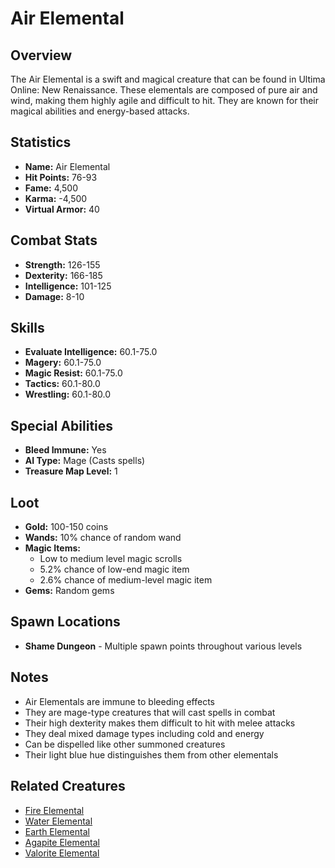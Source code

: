 # Air Elemental
## Overview
The Air Elemental is a swift and magical creature that can be found in Ultima Online: New Renaissance. These elementals are composed of pure air and wind, making them highly agile and difficult to hit. They are known for their magical abilities and energy-based attacks.
## Statistics
- **Name:** Air Elemental
- **Hit Points:** 76-93
- **Fame:** 4,500
- **Karma:** -4,500
- **Virtual Armor:** 40
## Combat Stats
- **Strength:** 126-155
- **Dexterity:** 166-185
- **Intelligence:** 101-125
- **Damage:** 8-10
## Skills
- **Evaluate Intelligence:** 60.1-75.0
- **Magery:** 60.1-75.0
- **Magic Resist:** 60.1-75.0
- **Tactics:** 60.1-80.0
- **Wrestling:** 60.1-80.0
## Special Abilities
- **Bleed Immune:** Yes
- **AI Type:** Mage (Casts spells)
- **Treasure Map Level:** 1
## Loot
- **Gold:** 100-150 coins
- **Wands:** 10% chance of random wand
- **Magic Items:** 
  - Low to medium level magic scrolls
  - 5.2% chance of low-end magic item
  - 2.6% chance of medium-level magic item
- **Gems:** Random gems
## Spawn Locations
- **Shame Dungeon** - Multiple spawn points throughout various levels
## Notes
- Air Elementals are immune to bleeding effects
- They are mage-type creatures that will cast spells in combat
- Their high dexterity makes them difficult to hit with melee attacks
- They deal mixed damage types including cold and energy
- Can be dispelled like other summoned creatures
- Their light blue hue distinguishes them from other elementals
## Related Creatures
- [Fire Elemental](fire-elemental.html)
- [Water Elemental](water-elemental.html)
- [Earth Elemental](earth-elemental.html)
- [Agapite Elemental](agapite-elemental.html)
- [Valorite Elemental](valorite-elemental.html)